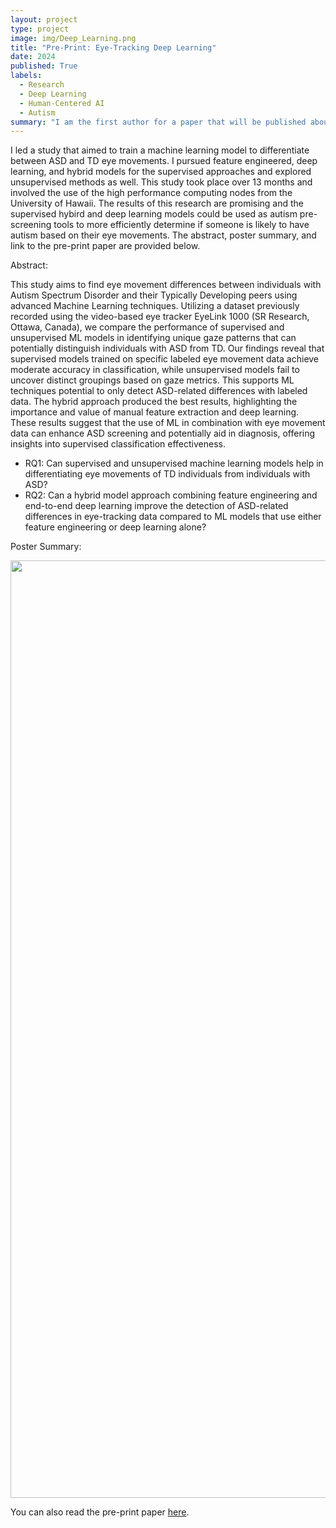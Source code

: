 ```yaml
---
layout: project
type: project
image: img/Deep_Learning.png
title: "Pre-Print: Eye-Tracking Deep Learning"
date: 2024
published: True
labels:
  - Research
  - Deep Learning
  - Human-Centered AI
  - Autism
summary: "I am the first author for a paper that will be published about my research exploring the relative efficancy of deep learning and feature engineering on differentiating autism spectrum disorder (ASD) and typically developing (TD) participants based on their eye movements."
---
```


I led a study that aimed to train a machine learning model to differentiate between ASD and TD eye movements. I pursued feature engineered, deep learning, and hybrid models for the supervised approaches and explored unsupervised methods as well. This study took place over 13 months and involved the use of the high performance computing nodes from the University of Hawaii. The results of this research are promising and the supervised hybird and deep learning models could be used as autism pre-screening tools to more efficiently determine if someone is likely to have autism based on their eye movements. The abstract, poster summary, and link to the pre-print paper are provided below.

Abstract:

This study aims to find eye movement differences between individuals with Autism Spectrum Disorder and their Typically Developing peers using advanced Machine Learning techniques. Utilizing a dataset previously recorded using the video-based eye tracker EyeLink 1000 (SR Research, Ottawa, Canada), we compare the performance of supervised and unsupervised ML models in identifying unique gaze patterns that can potentially distinguish individuals with ASD from TD. Our findings reveal that supervised models trained on specific labeled eye movement data achieve moderate accuracy in classification, while unsupervised models fail to uncover distinct groupings based on gaze metrics. This supports ML techniques potential to only detect ASD-related differences with labeled data. The hybrid approach produced the best results, highlighting the importance and value of manual feature extraction and deep learning. These results suggest that the use of ML in combination with eye movement data can enhance ASD screening and potentially aid in diagnosis, offering insights into supervised classification effectiveness.

- RQ1: Can supervised and unsupervised machine learning models help in differentiating eye movements of TD individuals from individuals with ASD?
- RQ2: Can a hybrid model approach combining feature engineering and end-to-end deep learning improve the detection of ASD-related differences in eye-tracking data compared to ML models that use either feature engineering or deep learning alone?


Poster Summary:
<div class="text-center p-4">
  <img width="1500px" src="../img/Justin_Lisoway_699_Plan_B_Poster.png" class="img-thumbnail" >
</div>

You can also read the pre-print paper [here](../img/Lisoway_Research.pdf).
